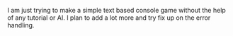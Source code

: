I am just trying to make a simple text based console game without the help of any tutorial or AI. I plan to add a lot more and try fix up on the error handling.
